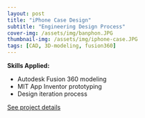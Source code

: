 ```yaml
---
layout: post
title: "iPhone Case Design"
subtitle: "Engineering Design Process"
cover-img: /assets/img/banphon.JPG
thumbnail-img: /assets/img/iphone-case.JPG
tags: [CAD, 3D-modeling, fusion360]
---
```


**Skills Applied:**  
- Autodesk Fusion 360 modeling  
- MIT App Inventor prototyping  
- Design iteration process  

[See project details](https://persone3.msu.domains/portfolio/project-2/)
